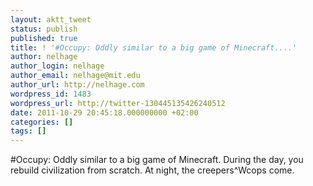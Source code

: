 ```yaml
---
layout: aktt_tweet
status: publish
published: true
title: ! '#Occupy: Oddly similar to a big game of Minecraft....'
author: nelhage
author_login: nelhage
author_email: nelhage@mit.edu
author_url: http://nelhage.com
wordpress_id: 1483
wordpress_url: http://twitter-130445135426240512
date: 2011-10-29 20:45:18.000000000 +02:00
categories: []
tags: []
---
```

#Occupy: Oddly similar to a big game of Minecraft. During the day, you rebuild civilization from scratch. At night, the creepers^Wcops come.
